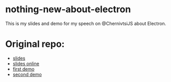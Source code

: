 # nothing-new-about-electron
This is my slides and demo for my speech on @ChernivtsiJS about Electron.

# Original repo:
  - [slides](https://github.com/jestersunborn/slides-electron)
  - [slides online](https://jestersunborn.github.io/slides-electron/)
  - [first demo](https://github.com/jestersunborn/example-electron-chernivtsijs)
  - [second demo](https://github.com/jestersunborn/second-example-electron-chernivtsijs)
